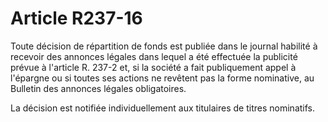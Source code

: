 # Article R237-16

Toute décision de répartition de fonds est publiée dans le journal habilité à recevoir des annonces légales dans lequel a été effectuée la publicité prévue à l'article R. 237-2 et, si la société a fait publiquement appel à l'épargne ou si toutes ses actions ne revêtent pas la forme nominative, au Bulletin des annonces légales obligatoires.

La décision est notifiée individuellement aux titulaires de titres nominatifs.
